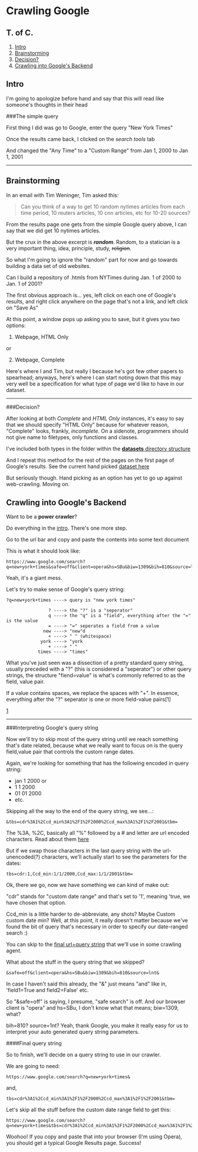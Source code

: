 Crawling Google
===============

T. of C.
--------

1. [Intro](#intro)
2. [Brainstorming](#brainstorming)
3. [Decision?](#decision)
4. [Crawling into Google's Backend](#crawling-into-googles-backend)


Intro
-----

I'm going to apologize before hand and say that this will read like someone's thoughts in their head

###The simple query

First thing I did was go to Google, enter the query "New York Times"

Once the results came back, I clicked on the *search tools* tab

And changed the "Any Time" to a "Custom Range" from Jan 1, 2000 to Jan 1, 2001

---

Brainstorming
-------------

In an email with Tim Weninger, Tim asked this:

> Can you think of a way to get 10 random nytimes articles from each time period, 10 reuters articles, 10 cnn articles, etc for 10-20 sources?


From the results page one gets from the simple Google query above, I can say that we did get 10 nytimes articles.

But the crux in the above excerpt is **_random_**. Random, to a statician is a very important thing, idea, principle, study, ~~religion~~.

So what I'm going to ignore the "random" part for now and go towards building a data set of old websites.

Can I build a repository of .htmls from NYTimes during Jan. 1 of 2000 to Jan. 1 of 2001?

The first obvious approach is... yes, left click on each one of Google's results, and right
click anywhere on the page that's not a link, and left click on "Save As"

At this point, a window pops up asking you to save, but it gives you two options:

1. Webpage, HTML Only

or

2. Webpage, Complete

Here's where I and Tim, but really I because he's got few other papers to spearhead; anyways, here's where I
can start noting down that this may very well be a specification for what type of page we'd like to
have in our dataset.

---

###Decision?

After looking at both *Complete* and *HTML Only* instances, it's easy to say that we should specify "HTML Only"
because for whatever reason, "Complete" looks, frankly, *incomplete*. On a sidenote, programmers should not
give name to filetypes, only functions and classes.

I've included both types in the folder within the [**datasets** directory structure](https://github.com/rodricios/crawl-to-the-future/tree/master/dataset#dataset-aka-websites-from-2000-2005-2010-and-2015)

And I repeat this method for the rest of the pages on the first page of Google's results. See the current hand picked [dataset here](https://github.com/rodricios/crawl-to-the-future/tree/master/dataset/NYTimes/byhand)

But seriously though. Hand picking as an option has yet to go up against web-crawling. Moving on.

Crawling into Google's Backend
------------------------------

Want to be a **power crawler**?

Do everything in the [intro](#intro). There's one more step.

Go to the url bar and copy and paste the contents into some text document

This is what it should look like:

    https://www.google.com/search?q=new+york+times&safe=off&client=opera&hs=SBu&biw=1309&bih=810&source=lnt&tbs=cdr%3A1%2Ccd_min%3A1%2F1%2F2000%2Ccd_max%3A1%2F1%2F2001&tbm=

Yeah, it's a giant mess.

Let's try to make sense of Google's query string:

```
?q=new+york+times ----> query is "new york times"

                ? ----> the "?" is a "seperator"
                q ----> the "q" is a "field", everything after the "=" is the value
                = ----> "=" seperates a field from a value
              new ----> "new"d
                + ----> " " (whitespace)
             york ----> "york
                + ----> " "
            times ----> "times"
```

What you've just seen was a dissection of a pretty standard
query string, usually preceded with a "?" (this is considered
a "seperator") or other query strings, the structure "fiend=value"
is what's commonly referred to as the field, value pair.

If a value contains spaces, we replace the spaces with "+".
In essence, everything after the "?" seperator is one or more
field-value pairs[1]

[1](http://en.wikipedia.org/wiki/Query_string#Web_forms)

---

###Interpreting Google's query string

Now we'll try to skip most of the query string until we reach something that's date related,
because what we really want to focus on is the query field,value pair
that controls the custom range dates.

Again, we're looking for something that has the following encoded in query string:

* jan 1 2000 or
* 1 1 2000
* 01 01 2000
* etc.

Skipping all the way to the end of the query string, we see...:

    &tbs=cdr%3A1%2Ccd_min%3A1%2F1%2F2000%2Ccd_max%3A1%2F1%2F2001&tbm=

The %3A, %2C, basically all "%" followed by a # and letter are
url encoded characters. Read about them [here](http://www.degraeve.com/reference/urlencoding.php)

But if we swap those characters in the last query string with the url-unencoded(?) characters,
we'll actually start to see the parameters for the dates:

    tbs=cdr:1,Ccd_min:1/1/2000,Ccd_max:1/1/2001&tbm=

Ok, there we go, now we have something we can kind of make out:

"cdr" stands for "custom date range" and that's set to '1', meaning
'true, we have chosen that option.

Ccd_min is a little harder to de-abbreviate, any shots? Maybe
Custom custom date min? Well, at this point, it really doesn't matter
because we've found the bit of query that's necessary in order to specify
our date-ranged search :)

You can skip to the [final url+query string](#final-query-string) that we'll use in some crawling
agent.

What about the stuff in the query string that we skipped?

    &safe=off&client=opera&hs=SBu&biw=1309&bih=810&source=lnt&

In case I haven't said this already, the "&" just means "and" like in,
'field1=True and field2=False' etc.

So "&safe=off" is saying, I presume, "safe search" is off. And our browser
client is "opera" and hs=SBu, I don't know what that means; biw=1309, what?

bih=810? source=1nt? Yeah, thank Google, you make it really easy for us to
interpret your auto generated query string parameters.

####Final query string

So to finish, we'll decide on a query string to use in our crawler.

We are going to need:

    https://www.google.com/search?q=new+york+times&

and,

    tbs=cdr%3A1%2Ccd_min%3A1%2F1%2F2000%2Ccd_max%3A1%2F1%2F2001&tbm=

Let's skip all the stuff before the custom date range field to get this:

    https://www.google.com/search?q=new+york+times&tbs=cdr%3A1%2Ccd_min%3A1%2F1%2F2000%2Ccd_max%3A1%2F1%2F2001&tbm=

Woohoo! If you copy and paste that into your browser (I'm using Opera), you should
get a typical Google Results page. Success!
